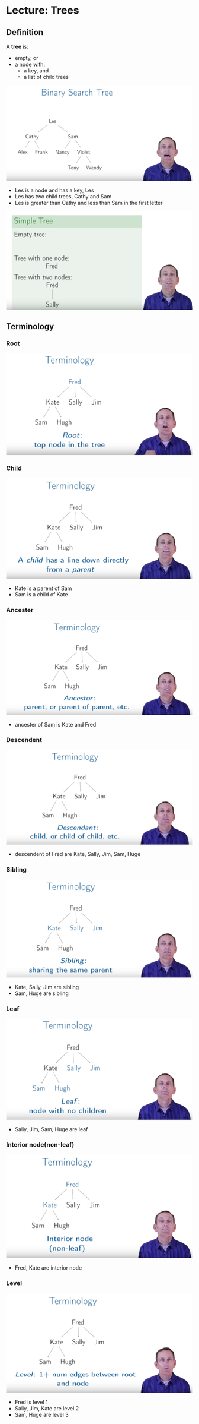# Lecture: Trees
## Definition
A **tree** is:
   + empty, or
   + a node with:
      + a key, and
      + a list of child trees
      
![](pics/binarysearchtree.png)

   + Les is a node and has a key, Les
   + Les has two child trees, Cathy and Sam
   + Les is greater than Cathy and less than Sam in the first letter
   
   
![](pics/simpletree.png)
## Terminology
### Root
![](pics/rootoftree.png)

### Child
![](pics/ChildOfTree.png)

   + Kate is a parent of Sam
   + Sam is a child of Kate
### Ancester
![](pics/AncesterOfTree.png)
   
   + ancester of Sam is Kate and Fred
   
### Descendent
![](pics/DescendentOfTree.png)

   + descendent of Fred are Kate, Sally, Jim, Sam, Huge

### Sibling
![](pics/SiblingOfTree.png)

   + Kate, Sally, Jim are sibling
   + Sam, Huge are sibling
   
### Leaf
![](pics/LeafOfTree.png)

   + Sally, Jim, Sam, Huge are leaf
   
### Interior node(non-leaf)
![](pics/InteriornodeOfTree.png)

   + Fred, Kate are interior node
   
### Level
![](pics/LevelOfTree.png)

   + Fred is level 1
   + Sally, Jim, Kate are level 2
   + Sam, Huge are level 3
